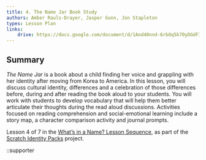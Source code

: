 ```yaml
---
title: 4. The Name Jar Book Study
authors: Amber Rauls-Drayer, Jasper Gunn, Jon Stapleton
types: Lesson Plan
links:
    drive: https://docs.google.com/document/d/1And40nnd-6rbOq5k70yDGdFIkakbpFiAvRO-wKuCP6k/edit#heading=h.joty0v63l5oi
---
```


## Summary

*The Name Jar* is a book about a child finding her voice and grappling with her identity after moving from Korea to America. In this lesson, you will discuss cultural identity, differences and a celebration of those differences before, during and after reading the book aloud to your students. You will work with students to develop vocabulary that will help them better articulate their thoughts during the read aloud discussions. Activities focused on reading comprehension and social-emotional learning include a story map, a character comparison activity and journal prompts.

Lesson 4 of 7 in the [What’s in a Name? Lesson Sequence](/library/browse/scratch-identity-packs/whats-in-a-name), as part of the [Scratch Identity Packs](/library/browse/scratch-identity-packs) project.

::supporter